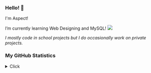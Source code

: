 ### Hello! 👋

I'm Aspect!

I’m currently learning Web Designing and MySQL!
<img src="https://discord.c99.nl/widget/theme-4/1001828300034936903.png"/>

*I mostly code in school projects but I do occasionally work on private projects.*

### My GitHub Statistics
<details>
   <summary>Click</summary>
   <img align="Left" alt="AspectCodes's Github Stats" src="https://github-readme-stats.vercel.app/api?username=AspectCodes&include_all_commits=true&count_private=true&show_icons=true&hide_border=true&theme=dark" />
   <img style="float: right;" alt="Most Used Languages" src="https://github-readme-stats.vercel.app/api/top-langs/?username=AspectCodes&langs_count=10&layout=compact&hide_border=true&theme=dark"/>
</details>
